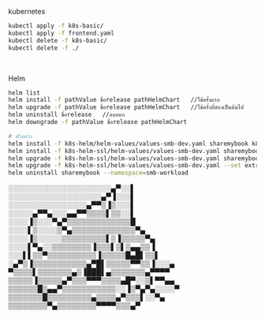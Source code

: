 kubernetes

```bash
kubectl apply -f k8s-basic/
kubectl apply -f frontend.yaml
kubectl delete -f k8s-basic/
kubectl delete -f ./
```

<br>

Helm

```bash
helm list
helm install -f pathValue ชื่อrelease pathHelmChart   //ใช้ครั้งแรก
helm upgrade -f pathValue ชื่อrelease pathHelmChart   //ใช้ครั้งที่สองเป็นต้นไป
helm uninstall ชื่อrelease   //ลบออก
helm downgrade -f pathValue ชื่อrelease pathHelmChart

# ตัวอย่าง
helm install -f k8s-helm/helm-values/values-smb-dev.yaml sharemybook k8s-helm/helm --namespace=smb-workload
helm install -f k8s-helm-ssl/helm-values/values-smb-dev.yaml sharemybook k8s-helm-ssl/helm --namespace=smb-workload
helm upgrade -f k8s-helm-ssl/helm-values/values-smb-dev.yaml sharemybook k8s-helm-ssl/helm --namespace=smb-workload 
helm upgrade -f k8s-helm-ssl/helm-values/values-smb-dev.yaml --set extraEnv.COMMIT_ID=bb  sharemybook k8s-helm-ssl/helm --namespace=smb-workload 
helm uninstall sharemybook --namespace=smb-workload 
```


░░░░░░░░░░░░░░░░░░░░░▄▀░░▌  <br>
░░░░░░░░░░░░░░░░░░░▄▀▐░░░▌  <br>
░░░░░░░░░░░░░░░░▄▀▀▒▐▒░░░▌  <br>
░░░░░▄▀▀▄░░░▄▄▀▀▒▒▒▒▌▒▒░░▌  <br>
░░░░▐▒░░░▀▄▀▒▒▒▒▒▒▒▒▒▒▒▒▒█   <br>
░░░░▌▒░░░░▒▀▄▒▒▒▒▒▒▒▒▒▒▒▒▒▀▄   <br>
░░░░▐▒░░░░░▒▒▒▒▒▒▒▒▒▌▒▐▒▒▒▒▒▀▄   <br>
░░░░▌▀▄░░▒▒▒▒▒▒▒▒▐▒▒▒▌▒▌▒▄▄▒▒▐    <br>
░░░▌▌▒▒▀▒▒▒▒▒▒▒▒▒▒▐▒▒▒▒▒█▄█▌▒▒▌   <br>
░▄▀▒▐▒▒▒▒▒▒▒▒▒▒▒▄▀█▌▒▒▒▒▒▀▀▒▒▐░░░▄   <br>
▀▒▒▒▒▌▒▒▒▒▒▒▒▄▒▐███▌▄▒▒▒▒▒▒▒▄▀▀▀▀    <br>
▒▒▒▒▒▐▒▒▒▒▒▄▀▒▒▒▀▀▀▒▒▒▒▄█▀░░▒▌▀▀▄▄    <br>
▒▒▒▒▒▒█▒▄▄▀▒▒▒▒▒▒▒▒▒▒▒░░▐▒▀▄▀▄░░░░▀    <br>
▒▒▒▒▒▒▒█▒▒▒▒▒▒▒▒▒▄▒▒▒▒▄▀▒▒▒▌░░▀▄      <br>
▒▒▒▒▒▒▒▒▀▄▒▒▒▒▒▒▒▒▀▀▀▀▒▒▒▄▀     <br>